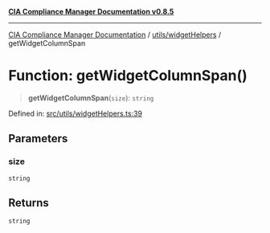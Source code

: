 [**CIA Compliance Manager Documentation v0.8.5**](../../../README.md)

***

[CIA Compliance Manager Documentation](../../../modules.md) / [utils/widgetHelpers](../README.md) / getWidgetColumnSpan

# Function: getWidgetColumnSpan()

> **getWidgetColumnSpan**(`size`): `string`

Defined in: [src/utils/widgetHelpers.ts:39](https://github.com/Hack23/cia-compliance-manager/blob/3ae0301247f765ba03c8c0fe645db4718bb8af76/src/utils/widgetHelpers.ts#L39)

## Parameters

### size

`string`

## Returns

`string`
